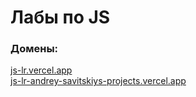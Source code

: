 # Лабы по JS

### Домены:
[js-lr.vercel.app](https://js-lr.vercel.app/)  
[js-lr-andrey-savitskiys-projects.vercel.app](https://js-lr-andrey-savitskiys-projects.vercel.app/)
